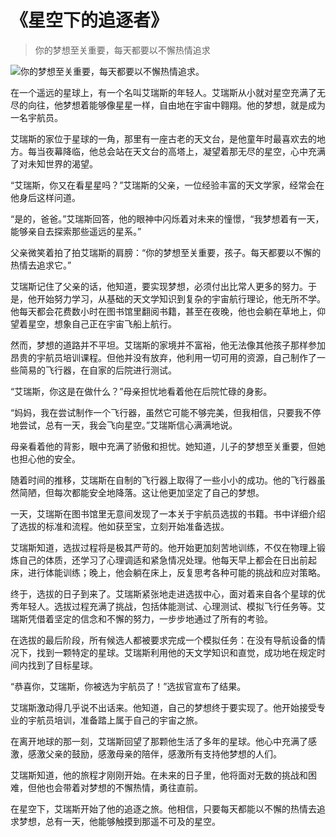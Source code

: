 # 《星空下的追逐者》
> 你的梦想至关重要，每天都要以不懈热情追求


![你的梦想至关重要，每天都要以不懈热情追求。](/images/dc4078a349a1464c8ff22647d5154343.jpg)

在一个遥远的星球上，有一个名叫艾瑞斯的年轻人。艾瑞斯从小就对星空充满了无尽的向往，他梦想着能够像星星一样，自由地在宇宙中翱翔。他的梦想，就是成为一名宇航员。

艾瑞斯的家位于星球的一角，那里有一座古老的天文台，是他童年时最喜欢去的地方。每当夜幕降临，他总会站在天文台的高塔上，凝望着那无尽的星空，心中充满了对未知世界的渴望。

“艾瑞斯，你又在看星星吗？”艾瑞斯的父亲，一位经验丰富的天文学家，经常会在他身后这样问道。

“是的，爸爸。”艾瑞斯回答，他的眼神中闪烁着对未来的憧憬，“我梦想着有一天，能够亲自去探索那些遥远的星系。”

父亲微笑着拍了拍艾瑞斯的肩膀：“你的梦想至关重要，孩子。每天都要以不懈的热情去追求它。”

艾瑞斯记住了父亲的话，他知道，要实现梦想，必须付出比常人更多的努力。于是，他开始努力学习，从基础的天文学知识到复杂的宇宙航行理论，他无所不学。他每天都会花费数小时在图书馆里翻阅书籍，甚至在夜晚，他也会躺在草地上，仰望着星空，想象自己正在宇宙飞船上航行。

然而，梦想的道路并不平坦。艾瑞斯的家境并不富裕，他无法像其他孩子那样参加昂贵的宇航员培训课程。但他并没有放弃，他利用一切可用的资源，自己制作了一些简易的飞行器，在自家的后院进行测试。

“艾瑞斯，你这是在做什么？”母亲担忧地看着他在后院忙碌的身影。

“妈妈，我在尝试制作一个飞行器，虽然它可能不够完美，但我相信，只要我不停地尝试，总有一天，我会飞向星空。”艾瑞斯信心满满地说。

母亲看着他的背影，眼中充满了骄傲和担忧。她知道，儿子的梦想至关重要，但她也担心他的安全。

随着时间的推移，艾瑞斯在自制的飞行器上取得了一些小小的成功。他的飞行器虽然简陋，但每次都能安全地降落。这让他更加坚定了自己的梦想。

一天，艾瑞斯在图书馆里无意间发现了一本关于宇航员选拔的书籍。书中详细介绍了选拔的标准和流程。他如获至宝，立刻开始准备选拔。

艾瑞斯知道，选拔过程将是极其严苛的。他开始更加刻苦地训练，不仅在物理上锻炼自己的体质，还学习了心理调适和紧急情况处理。他每天早上都会在日出前起床，进行体能训练；晚上，他会躺在床上，反复思考各种可能的挑战和应对策略。

终于，选拔的日子到来了。艾瑞斯紧张地走进选拔中心，面对着来自各个星球的优秀年轻人。选拔过程充满了挑战，包括体能测试、心理测试、模拟飞行任务等。艾瑞斯凭借着坚定的信念和不懈的努力，一步步地通过了所有的考验。

在选拔的最后阶段，所有候选人都被要求完成一个模拟任务：在没有导航设备的情况下，找到一颗特定的星球。艾瑞斯利用他的天文学知识和直觉，成功地在规定时间内找到了目标星球。

“恭喜你，艾瑞斯，你被选为宇航员了！”选拔官宣布了结果。

艾瑞斯激动得几乎说不出话来。他知道，自己的梦想终于要实现了。他开始接受专业的宇航员培训，准备踏上属于自己的宇宙之旅。

在离开地球的那一刻，艾瑞斯回望了那颗他生活了多年的星球。他心中充满了感激，感激父亲的鼓励，感激母亲的陪伴，感激所有支持他梦想的人们。

艾瑞斯知道，他的旅程才刚刚开始。在未来的日子里，他将面对无数的挑战和困难，但他也会带着对梦想的不懈热情，勇往直前。

在星空下，艾瑞斯开始了他的追逐之旅。他相信，只要每天都能以不懈的热情去追求梦想，总有一天，他能够触摸到那遥不可及的星空。